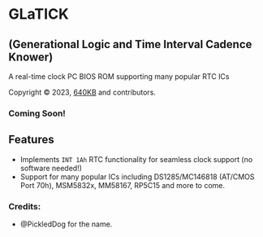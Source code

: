 # GLaTICK
## (Generational Logic and Time Interval Cadence Knower)
A real-time clock PC BIOS ROM supporting many popular RTC ICs

Copyright &copy; 2023, [640KB](mailto:640kb@glabios.org) and contributors.

### Coming Soon!

## Features

- Implements `INT 1Ah` RTC functionality for seamless clock support (no software needed!)
- Support for many popular ICs including DS1285/MC146818 (AT/CMOS Port 70h), MSM5832x, MM58167, RP5C15 and more to come.

### Credits:

- @PickledDog for the name.
